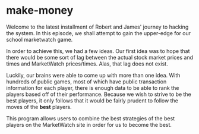 # make-money
Welcome to the latest installment of Robert and James' journey to hacking the system. In this episode, we shall attempt to gain the upper-edge for our school marketwatch game.  

In order to achieve this, we had a few ideas. Our first idea was to hope that there would be some sort of lag between the actual stock market prices and times and MarketWatch prices/times. Alas, that lag does not exist.  

Luckily, our brains were able to come up with more than one idea. With hundreds of public games, most of which have public transaction information for each player, there is enough data to be able to rank the players based off of their performance. Because we wish to strive to be the best players, it only follows that it would be fairly prudent to follow the moves of the **best** players.  

This program allows users to combine the best strategies of the best players on the MarketWatch site in order for us to become the best.
